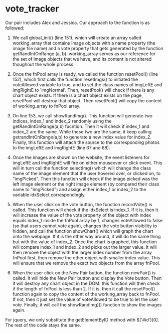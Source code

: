 # vote_tracker
Our pair includes Alex and Jessica.
Our approach to the function is as followed:

1. We call global_init() (line 151), which will create an array called working_array that contains image objects with a name property (the image file name) and a vote property that gets generated by the function getRandIntOnRange (a, b). working_array serves as our reference for the set of image objects that we have, and its content is not altered thoughout the whole process.

2. Once the fnPool array is ready, we called the function resetPool() (line 152), which first calls the function resetImgs() to initiated the voteAllowed variable to true, and to set the class names of imgLeftE and imgRightE to 'imgNormal'. Then, resetPool() will check if there is any chart object exists. If there is a chart object exists on the page, resetPool will destroy that object. Then resetPool() will copy the content of working_array to fnPool array.

3. On line 153, we call showRandImg(). This function will generate two indices, index_1 and index_2 randomly using the getRandIntOnRange(a,b) fucntion. Then it will check if index_1 and index_2 are the same. While these two are the same, it keep calling getrandIntOnRange(a,b) to generate a new index value for index_2. Finally, this function will attach the source to the corresponding photos to the imgLeftE and imgRightE (line 67 and 68).

4. Once the images are shown on the website, the event listeners for imgLeftE and imgRightE will fire on either mouseover or click event. This will in turn call the function selectImg() which will change the class name of the image element that the user hovered over, or clicked on, to "imgPicked". Then this function will check if the image picked was the left image element or the right image element (by compared their class name to "imgPicked") and assign either index_1 or index_2 to the variable idxSelect correspondingly.

5. When the user click on the vote button, the function recordVote() is called. This function will check if the idxSelect is index_1. If it is, then it will increase the value of the vote property of the object with index equals index_1 inside the fnPool array by 1, changes voteAllowed to false (so that users cannot vote again), changes the vote button visibility to hidden, and call the function showChart() which will graph the chart onto the webpage. If it is the other way around, it will do the same thing but with the value of index_2. Once the chart is graphed, this function will compare index_1 and index_2 and picks out the larger value. It will then remove the object with the larger index number from the array fnPool first, then remove the other object with smaller index value. This will ensure that we remove the exact two objects from the array fnPool.

6. When the user click on the New Pair button, the function newPair() is called. It will hide the New Pair button and display the Vote button. Then it will destroy any chart object in the DOM. this function will then check if the length of fnPool is less than 2. If it is, then it call the resetPool() function again to copy the content of the working_array back to fnPool. If not, then it just set the value of voteAllowed to be true to let the user vote. Finally, it will call the showRandImg)() function to show the images again.

For jquery, we only substitute the getElementByID method with $('#id')[0]. The rest of the code stays the same.
